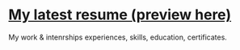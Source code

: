 # [My latest resume (preview here)](https://github.com/jovana-marceta/resume/raw/master/JovanaMar%C4%8DetaResume.pdf) 

My work & intenrships experiences, skills, education, certificates.
